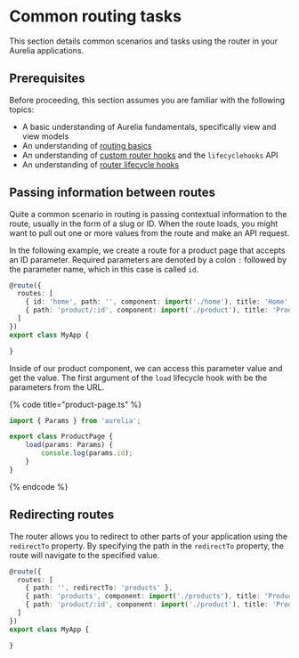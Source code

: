 # Common routing tasks

This section details common scenarios and tasks using the router in your Aurelia applications.

## Prerequisites

Before proceeding, this section assumes you are familiar with the following topics:

* A basic understanding of Aurelia fundamentals, specifically view and view models
* An understanding of [routing basics](routing-syntax.md)
* An understanding of [custom router hooks](router-hooks.md) and the `lifecyclehooks` API
* An understanding of [router lifecycle hooks](lifecycle-hooks.md)

## Passing information between routes

Quite a common scenario in routing is passing contextual information to the route, usually in the form of a slug or ID. When the route loads, you might want to pull out one or more values from the route and make an API request.

In the following example, we create a route for a product page that accepts an ID parameter. Required parameters are denoted by a colon `:` followed by the parameter name, which in this case is called `id`.

```typescript
@route({
  routes: [
    { id: 'home', path: '', component: import('./home'), title: 'Home' },
    { path: 'product/:id', component: import('./product'), title: 'Product' }
  ]
})
export class MyApp {

}
```

Inside of our product component, we can access this parameter value and get the value. The first argument of the `load` lifecycle hook with be the parameters from the URL.

{% code title="product-page.ts" %}
```typescript
import { Params } from 'aurelia';

export class ProductPage {
    load(params: Params) {
        console.log(params.id);
    }
}
```
{% endcode %}

## Redirecting routes

The router allows you to redirect to other parts of your application using the `redirectTo` property. By specifying the path in the `redirectTo` property, the route will navigate to the specified value.

```typescript
@route({
  routes: [
    { path: '', redirectTo: 'products' },
    { path: 'products', component: import('./products'), title: 'Products' },
    { path: 'product/:id', component: import('./product'), title: 'Product' }
  ]
})
export class MyApp {

}
```

